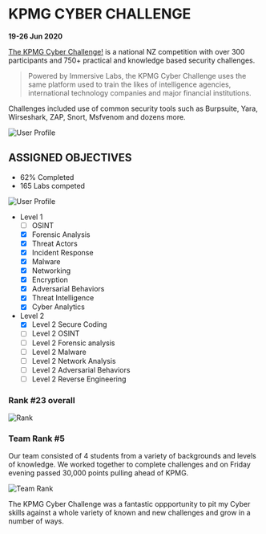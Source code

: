 # KPMG CYBER CHALLENGE 
**19-26 Jun 2020**

[The KPMG Cyber Challenge!](https://home.kpmg/nz/en/home/insights/2020/06/cyber-challenge.html) is a national NZ competition with over 300 participants and 750+ practical and knowledge based security challenges. 

> Powered by Immersive Labs, the KPMG Cyber Challenge uses the same platform used to train the likes of intelligence agencies, international technology companies and major financial institutions.

Challenges included use of common security tools such as Burpsuite, Yara, Wirseshark, ZAP, Snort, Msfvenom and dozens more. 

![User Profile](/images/Clipboard04.jpg)

## ASSIGNED OBJECTIVES

- 62% Completed
- 165 Labs competed

![User Profile](/images/Clipboard01.jpg)

- Level 1
   - [ ] OSINT
   - [x] Forensic Analysis
   - [x] Threat Actors 
   - [x] Incident Response
   - [x] Malware
   - [x] Networking
   - [x] Encryption
   - [x] Adversarial Behaviors
   - [x] Threat Intelligence
   - [x] Cyber Analytics
- Level 2
   - [x] Level 2 Secure Coding
   - [ ] Level 2 OSINT 
   - [ ] Level 2 Forensic analysis
   - [ ] Level 2 Malware 
   - [ ] Level 2 Network Analysis
   - [ ] Level 2 Adversarial Behaviors
   - [ ] Level 2 Reverse Engineering

### Rank #23 overall

![Rank](/images/Clipboard02.jpg)

### Team Rank #5

Our team consisted of 4 students from a variety of backgrounds and levels of knowledge. We worked together to complete challenges and on Friday evening passed 30,000 points pulling ahead of KPMG.

![Team Rank](/images/Clipboard03.jpg)

The KPMG Cyber Challenge was a fantastic oppportunity to pit my Cyber skills against a whole variety of known and new challenges and grow in a number of ways.
